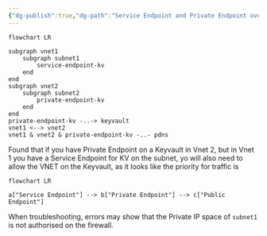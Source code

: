 ```yaml
---
{"dg-publish":true,"dg-path":"Service Endpoint and Private Endpoint overlap.md","permalink":"/service-endpoint-and-private-endpoint-overlap/","tags":["notes"]}
---
```



```mermaid
flowchart LR

subgraph vnet1
	subgraph subnet1
		service-endpoint-kv
	end
end
subgraph vnet2
	subgraph subnet2
		private-endpoint-kv
	end
end
private-endpoint-kv -..-> keyvault
vnet1 <--> vnet2
vnet1 & vnet2 & private-endpoint-kv -..- pdns

```

Found that if you have Private Endpoint on a Keyvault in Vnet 2, but in Vnet 1 you have a Service Endpoint for KV on the subnet, yo will also need to allow the VNET on the Keyvault, as it looks like the priority for traffic is

```mermaid
flowchart LR

a["Service Endpoint"] --> b["Private Endpoint"] --> c["Public Endpoint"]
```

When troubleshooting, errors may show that the Private IP space of `subnet1` is not authorised on the firewall.
